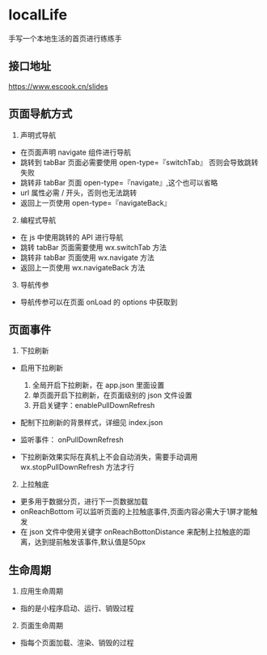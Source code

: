 # localLife

手写一个本地生活的首页进行练练手

## 接口地址
https://www.escook.cn/slides

## 页面导航方式
1. 声明式导航
  - 在页面声明 navigate 组件进行导航
  - 跳转到 tabBar 页面必需要使用 open-type=『switchTab』 否则会导致跳转失败
  - 跳转非 tabBar 页面 open-type=『navigate』,这个也可以省略
  - url 属性必需 / 开头，否则也无法跳转
  - 返回上一页使用 open-type=『navigateBack』

2. 编程式导航
  - 在 js 中使用跳转的 API 进行导航
  - 跳转 tabBar 页面需要使用 wx.switchTab 方法
  - 跳转非 tabBar 页面使用 wx.navigate 方法
  - 返回上一页使用 wx.navigateBack 方法

3. 导航传参
  - 导航传参可以在页面 onLoad 的 options 中获取到

## 页面事件
1. 下拉刷新
  - 启用下拉刷新
    1. 全局开启下拉刷新，在 app.json 里面设置
    2. 单页面开启下拉刷新，在页面级别的 json 文件设置
    3. 开启关键字：enablePullDownRefresh

  - 配制下拉刷新的背景样式，详细见 index.json
  - 监听事件： onPullDownRefresh
  - 下拉刷新效果实际在真机上不会自动消失，需要手动调用 wx.stopPullDownRefresh 方法才行

2. 上拉触底
  - 更多用于数据分页，进行下一页数据加载
  - onReachBottom 可以监听页面的上拉触底事件,页面内容必需大于1屏才能触发
  - 在 json 文件中使用关键字 onReachBottonDistance 来配制上拉触底的距离，达到提前触发该事件,默认值是50px

## 生命周期
1. 应用生命周期
  - 指的是小程序启动、运行、销毁过程
2. 页面生命周期
  - 指每个页面加载、渲染、销毁的过程